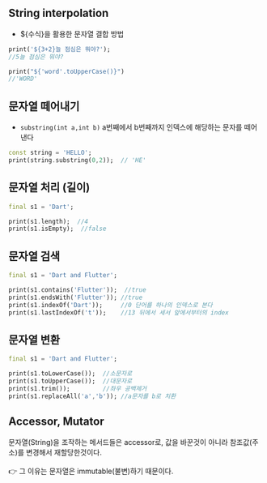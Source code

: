 ## String interpolation
- ${수식}을 활용한 문자열 결합 방법
```dart
print('${3+2}늘 점심은 뭐야?');
//5늘 점심은 뭐야?

print("${'word'.toUpperCase()}")
//'WORD'

```

## 문자열 떼어내기
- `substring(int a,int b)` a번째에서 b번째까지 인덱스에 해당하는 문자를 떼어낸다
```dart
const string = 'HELLO';
print(string.substring(0,2));  // 'HE'
```

## 문자열 처리 (길이)
```dart
final s1 = 'Dart';

print(s1.length);  //4
print(s1.isEmpty);  //false
```

## 문자열 검색
```dart
final s1 = 'Dart and Flutter';

print(s1.contains('Flutter'));  //true
print(s1.endsWith('Flutter')); //true
print(s1.indexOf('Dart'));     //0 단어를 하나의 인덱스로 본다
print(s1.lastIndexOf('t'));    //13 뒤에서 세서 앞에서부터의 index
```

## 문자열 변환
```dart
final s1 = 'Dart and Flutter';

print(s1.toLowerCase());  //소문자로
print(s1.toUpperCase());  //대문자로
print(s1.trim());         //좌우 공백제거  
print(s1.replaceAll('a','b')); //a문자를 b로 치환
```
## Accessor, Mutator

문자열(String)을 조작하는 메서드들은 accessor로, 값을 바꾼것이 아니라 참조값(주소)를 변경해서 재할당한것이다.
<br/><br/>
👉 그 이유는 문자열은 immutable(불변)하기 때문이다.
